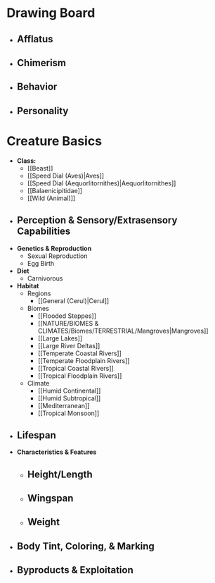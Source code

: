 # Drawing Board
- **Afflatus**
	- 
- **Chimerism**
	- 
- **Behavior**
	- 
- **Personality**
	- 
# Creature Basics
- **Class:**
	- [[Beast]]
	- [[Speed Dial (Aves)|Aves]]
	- [[Speed Dial (Aequorlitornithes)|Aequorlitornithes]]
	- [[Balaenicipitidae]]
	- [[Wild (Animal)]]
- **Perception & Sensory/Extrasensory Capabilities**
	- 
- **Genetics & Reproduction**
	- Sexual Reproduction
	- Egg Birth
- **Diet**
	- Carnivorous
- **Habitat**
	- Regions
		- [[General (Cerul)|Cerul]]
	- Biomes
		- [[Flooded Steppes]]
		- [[NATURE/BIOMES & CLIMATES/Biomes/TERRESTRIAL/Mangroves|Mangroves]]
		- [[Large Lakes]]
		- [[Large River Deltas]]
		- [[Temperate Coastal Rivers]]
		- [[Temperate Floodplain Rivers]]
		- [[Tropical Coastal Rivers]]
		- [[Tropical Floodplain Rivers]]
	- Climate
		- [[Humid Continental]]
		- [[Humid Subtropical]]
		- [[Mediterranean]]
		- [[Tropical Monsoon]]
- **Lifespan**
	- 
- **Characteristics & Features**
	- Height/Length
		- 
	- Wingspan
		- 
	- Weight
		- 
- **Body Tint, Coloring, & Marking**
	- 
- **Byproducts & Exploitation**
	- 
